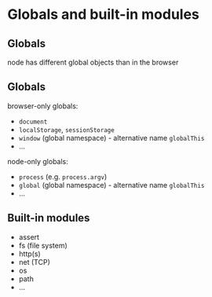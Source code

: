 # Globals and built-in modules

## Globals

node has different global objects than in the browser

## Globals

browser-only globals:

- `document`
- `localStorage`, `sessionStorage`
- `window` (global namespace) - alternative name `globalThis`
- ...

node-only globals:

- `process` (e.g. `process.argv`)
- `global` (global namespace) - alternative name `globalThis`
- ...

## Built-in modules

- assert
- fs (file system)
- http(s)
- net (TCP)
- os
- path
- ...
